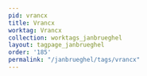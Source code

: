 ```yaml
---
pid: vrancx
title: Vrancx
worktag: Vrancx
collection: worktags_janbrueghel
layout: tagpage_janbrueghel
order: '185'
permalink: "/janbrueghel/tags/vrancx"
---
```

